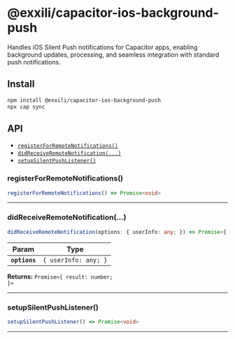 # @exxili/capacitor-ios-background-push

Handles iOS Silent Push notifications for Capacitor apps, enabling background updates, processing, and seamless integration with standard push notifications.

## Install

```bash
npm install @exxili/capacitor-ios-background-push
npx cap sync
```

## API

<docgen-index>

* [`registerForRemoteNotifications()`](#registerforremotenotifications)
* [`didReceiveRemoteNotification(...)`](#didreceiveremotenotification)
* [`setupSilentPushListener()`](#setupsilentpushlistener)

</docgen-index>

<docgen-api>
<!--Update the source file JSDoc comments and rerun docgen to update the docs below-->

### registerForRemoteNotifications()

```typescript
registerForRemoteNotifications() => Promise<void>
```

--------------------


### didReceiveRemoteNotification(...)

```typescript
didReceiveRemoteNotification(options: { userInfo: any; }) => Promise<{ result: number; }>
```

| Param         | Type                            |
| ------------- | ------------------------------- |
| **`options`** | <code>{ userInfo: any; }</code> |

**Returns:** <code>Promise&lt;{ result: number; }&gt;</code>

--------------------


### setupSilentPushListener()

```typescript
setupSilentPushListener() => Promise<void>
```

--------------------

</docgen-api>
